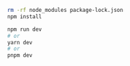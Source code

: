 
```bash
rm -rf node_modules package-lock.json
npm install
```


```bash
npm run dev
# or
yarn dev
# or
pnpm dev
```
